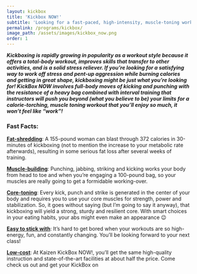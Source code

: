 ```yaml
---
layout: kickbox
title: 'Kickbox NOW!'
subtitle: 'Looking for a fast-paced, high-intensity, muscle-toning workout? KickBox NOW is for you! Come kick, punch, jump, and sweat with our certified instructors while burning calories and having a blast.'
permalink: /programs/kickbox/
image_path: /assets/images/kickbox_now.png
order: 1
---
```



***Kickboxing is rapidly growing in popularity as a workout style because it offers a total-body workout, improves skills that transfer to other activities, and is a solid stress reliever. If you’re looking for a satisfying way to work off stress and pent-up aggression while burning calories and getting in great shape, kickboxing might be just what you’re looking for! KickBox NOW involves full-body moves of kicking and punching with the resistance of a heavy bag combined with interval training that instructors will push you beyond (what you believe to be) your limits for a calorie-torching, muscle toning workout that you’ll enjoy so much, it won’t feel like “work”!***

### Fast Facts:

<u><strong>Fat-shredding</strong></u>: A 155-pound woman can blast through 372 calories in 30-minutes of kickboxing (not to mention the increase to your metabolic rate afterwards), resulting in some serious fat loss after several weeks of training.

<u><strong>Muscle-building</strong></u>: Punching, jabbing, striking and kicking works your body from head to toe and when you’re engaging a 100-pound bag, so your muscles are really going to get a formidable working-over.

<u><strong>Core-toning</strong></u>: Every kick, punch and strike is generated in the center of your body and requires you to use your core muscles for strength, power and stabilization. So, it goes without saying (but I’m going to say it anyway), that kickboxing will yield a strong, sturdy and resilient core. With smart choices in your eating habits, your abs might even make an appearance 😉

<u><strong>Easy to stick with</strong></u>: It’s hard to get bored when your workouts are so high-energy, fun, and constantly changing. You’ll be looking forward to your next class!

<u><strong>Low-cost</strong></u>: At Kaizen KickBox NOW!, you’ll get the same high-quality instruction and state-of-the-art facilities at about half the price. Come check us out and get your KickBox on
